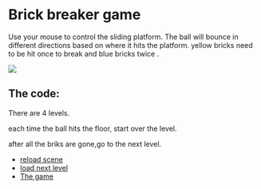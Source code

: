 # Brick breaker game

<p>Use your mouse to control the sliding platform. The ball will bounce in different directions based on where it hits the platform.  yellow bricks need to be hit once to break and blue bricks twice .</p>

![](https://media.giphy.com/media/UsNcxFYnFKgT0Hobsm/giphy.gif)
<h2>The code:</h2>
<p> There are 4 levels.</p>
<p>each time the ball hits the floor, start over the level.</p>
<p>after all the briks are gone,go to the next level.</p>



* [reload scene](https://github.com/arielBar1295/unity/blob/master/brick/Assets/scripts/floor.cs#L14/)
* [load next level](https://github.com/arielBar1295/unity/blob/master/brick/Assets/scripts/brick.cs#L79/) 
* [The game ](https://ariel1295.itch.io/brick/) 


